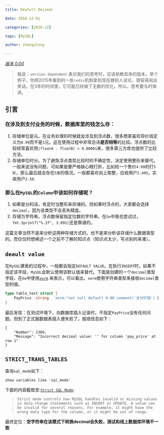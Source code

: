 ```yaml
---
title: Deafult Decimal

date: 2018-12-01

categories: [2018-12]

tags: [MySQL]

author: shengulong

---
```


*<u>版本 0.00</u>*

> 我说：`version dependent` 表示我们的思考时，应该依赖具体的版本。举个例子，你把2015年看到的一些`redis`机制拿到现在跟别人谈论，很容易闹出笑话。在3年的时间里，它可能已经做了无数的优化。所以，思考要与时俱进。

## 引言

### 在涉及到支付业务的时候，数据库里的钱怎么存：

1. 存储单位是元。在业务处理的时候就会涉及到浮点数，很多商家喜欢将价钱定义为`0.99`而不是`1`元。这在使用过程中非常忌讳**是否相等**的比较。浮点数的比较经常喜欢用`|floatA - floatB| > 0.00001`来，很多第三方库也提供了比较方法。
2. 存储单位时分。为了避免浮点类型比较时的不确定性，决定使用整形来替代。一般来说没有问题，可如果是要严格缺心眼打折，比如给一个售价`4.99`的打`5折`，那么最后就会存在`5里`的情况。一般都喜欢向上取整，应收用户`2.495`，实收用户`2.50`.

### 那么在`MySQL`的`Column`中该如何存储呢？

1. 如果是分的话，肯定时当整形来存储的。但如果时浮点的，大家都会选择`decimal`，因为该类型不会丢失精度。
2. 存储为字符串。浮点数保留指定位数的字符串。在`Go`中我也尝试过，`fmt.Sprintf("%.2f", 3.091)`还是靠谱的。

这篇文章当然不是来分析这两种存储方式的，也不是来分析该存储什么数据类型的。而仅仅时想阐述一个之前不了解的知识点（知识点太少，写点别的来凑）。

## `deault value`

在`MySQL`建表的过程中，一般都会指定`DEFAULT VALUE`。在执行`INSERT`时，如果不指定该字段，`MySQL`会默认使用该默认值来替代。下面是创建的一个`decimal`类型字段，在`Go`中使用[`xorm`](https://github.com/go-xorm/xorm) 来表示，可以看出，`xorm`使用字符串类型来接收`decimal`类型的值。

```go
type table_test struct {
    PayPrice  string  `xorm:"not null default 0.00 comment('支付价钱') DECIMAL(10,2)"`
}
```

最后发现：在测试环境下，向数据库插入记录时，不指定`PayPrice`没有任何问题。但到了正式服数据表插入便失败了。报错信息如下：

```
{
    "Number": 1366,
    "Message": "Incorrect decimal value: '' for column 'pay_price' at row 1"
}
```

## `STRICT_TRANS_TABLES`

查询`sql_mode`如下：

```
show variables like 'sql_mode'
```

下面的内容截取至:[`Strict SQL Mode`](https://dev.mysql.com/doc/refman/8.0/en/sql-mode.html#sql-mode-strict):

> `Strict mode controls how MySQL handles invalid or missing values in data-change statements such as INSERT or UPDATE. A value can be invalid for several reasons. For example, it might have the wrong data type for the column, or it might be out of range. `

最终定位：**空字符串在该模式下转换decimal会失败，测试和线上数据库环境不一致**